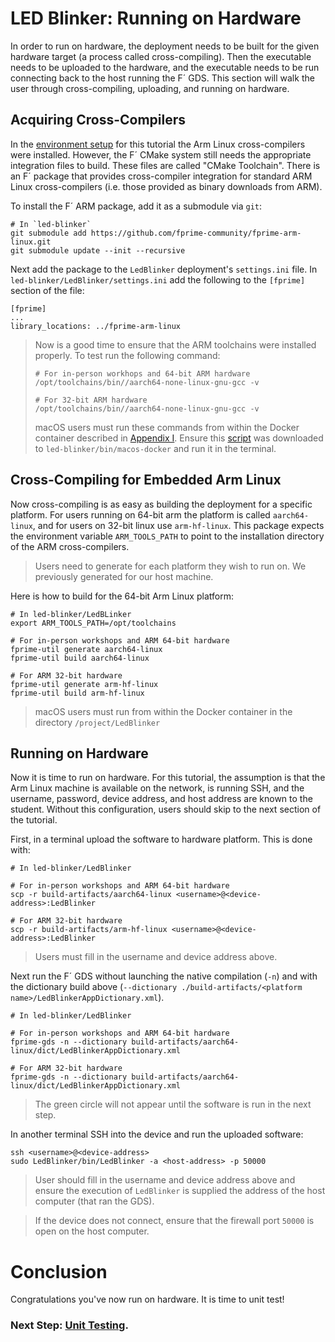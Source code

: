 # LED Blinker: Running on Hardware

In order to run on hardware, the deployment needs to be built for the given hardware target (a process called cross-compiling). Then the executable needs to be uploaded to the hardware, and the executable needs to be run connecting back to the host running the F´ GDS. This section will walk the user through cross-compiling, uploading, and running on hardware.

## Acquiring Cross-Compilers

In the [environment setup](./prerequisites.md) for this tutorial the Arm Linux cross-compilers were installed. However, the F´ CMake system still needs the appropriate integration files to build. These files are called "CMake Toolchain". There is an F´ package that provides cross-compiler integration for standard ARM Linux cross-compilers (i.e. those provided as binary downloads from ARM).

To install the F´ ARM package, add it as a submodule via `git`:
```shell
# In `led-blinker`
git submodule add https://github.com/fprime-community/fprime-arm-linux.git
git submodule update --init --recursive
```

Next add the package to the `LedBlinker` deployment's `settings.ini` file. In `led-blinker/LedBlinker/settings.ini` add the following to the `[fprime]` section of the file:

```
[fprime]
...
library_locations: ../fprime-arm-linux
```

> Now is a good time to ensure that the ARM toolchains were installed properly. To test run the following command:
> ```shell
> # For in-person workhops and 64-bit ARM hardware
> /opt/toolchains/bin//aarch64-none-linux-gnu-gcc -v
> 
> # For 32-bit ARM hardware
> /opt/toolchains/bin//aarch64-none-linux-gnu-gcc -v
> ```
>
> macOS users must run these commands from within the Docker container described in [Appendix I](./appendix-1.md). Ensure this [script](https://github.com/fprime-community/fprime-workshop-led-blinker/main/bin/macos-docker) was downloaded to `led-blinker/bin/macos-docker` and run it in the terminal.

## Cross-Compiling for Embedded Arm Linux

Now cross-compiling is as easy as building the deployment for a specific platform. For users running on 64-bit arm the platform is called `aarch64-linux`, and for users on 32-bit linux use `arm-hf-linux`. This package expects the environment variable `ARM_TOOLS_PATH` to point to the installation directory of the ARM cross-compilers.

> Users need to generate for each platform they wish to run on.  We previously generated for our host machine.

Here is how to build for the 64-bit Arm Linux platform:

```shell
# In led-blinker/LedBLinker
export ARM_TOOLS_PATH=/opt/toolchains

# For in-person workshops and ARM 64-bit hardware
fprime-util generate aarch64-linux
fprime-util build aarch64-linux

# For ARM 32-bit hardware
fprime-util generate arm-hf-linux
fprime-util build arm-hf-linux
```
> macOS users must run from within the Docker container in the directory `/project/LedBlinker`

## Running on Hardware

Now it is time to run on hardware. For this tutorial, the assumption is that the Arm Linux machine is available on the network, is running SSH, and the username, password, device address, and host address are known to the student. Without this configuration, users should skip to the next section of the tutorial.

First, in a terminal upload the software to hardware platform. This is done with:

```shell
# In led-blinker/LedBlinker

# For in-person workshops and ARM 64-bit hardware
scp -r build-artifacts/aarch64-linux <username>@<device-address>:LedBlinker

# For ARM 32-bit hardware
scp -r build-artifacts/arm-hf-linux <username>@<device-address>:LedBlinker
```
> Users must fill in the username and device address above.


Next run the F´ GDS without launching the native compilation (`-n`) and with the dictionary build above (`--dictionary ./build-artifacts/<platform name>/LedBlinkerAppDictionary.xml`).

```
# In led-blinker/LedBlinker

# For in-person workshops and ARM 64-bit hardware
fprime-gds -n --dictionary build-artifacts/aarch64-linux/dict/LedBlinkerAppDictionary.xml

# For ARM 32-bit hardware
fprime-gds -n --dictionary build-artifacts/aarch64-linux/dict/LedBlinkerAppDictionary.xml
```

>  The green circle will not appear until the software is run in the next step.

In another terminal SSH into the device and run the uploaded software:
```shell
ssh <username>@<device-address>
sudo LedBlinker/bin/LedBlinker -a <host-address> -p 50000
```
> User should fill in the username and device address above and ensure the execution of `LedBlinker` is supplied the address of the host computer (that ran the GDS).

> If the device does not connect, ensure that the firewall port `50000` is open on the host computer.

# Conclusion

Congratulations you've now run on hardware. It is time to unit test!


### Next Step: [Unit Testing](./unit-testing.md).
